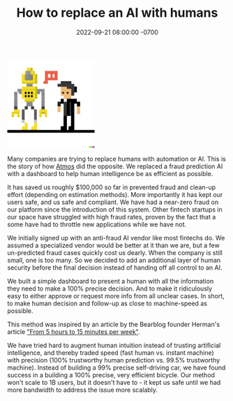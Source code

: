﻿---
layout: post
title: "How to replace an AI with humans"
date: 2022-09-21 08:00:00 -0700
categories:
image: /assets/replacing-ai-with-human-dalle.png
---

<img src="/assets/replacing-ai-with-human-dalle.png" style="max-width: 200px; text-align: center"/>

Many companies are trying to replace humans with automation or AI. This is the story of how [Atmos](https://www.joinatmos.com) did the opposite. We replaced a fraud prediction AI with a dashboard to help human intelligence be as efficient as possible.

It has saved us roughly $100,000 so far in prevented fraud and clean-up effort (depending on estimation methods). More importantly it has kept our users safe, and us safe and compliant. We have had a near-zero fraud on our platform since the introduction of this system. Other fintech startups in our space have struggled with high fraud rates, proven by the fact that a some have had to throttle new applications while we have not.

We initially signed up with an anti-fraud AI vendor like most fintechs do. We assumed a specialized vendor would be better at it than we are, but a few un-predicted fraud cases quickly cost us dearly. When the company is still small, one is too many. So we decided to add an additional layer of human security before the final decision instead of handing off all control to an AI.

We built a simple dashboard to present a human with all the information they need to make a 100% precise decision. And to make it ridiculously easy to either approve or request more info from all unclear cases. In short, to make human decision and follow-up as close to machine-speed as possible.

This method was inspired by an article by the Bearblog founder Herman's article ["From 5 hours to 15 minutes per week"](https://herman.bearblog.dev/5-hours-to-15-minutes/).

We have tried hard to augment human intuition instead of trusting artificial intelligence, and thereby traded speed (fast human vs. instant machine) with precision (100% trustworthy human prediction vs. 99.5% trustworthy machine). Instead of building a 99% precise self-driving car, we have found success in a building a 100% precise, very efficient bicycle. Our method won't scale to 1B users, but it doesn't have to - it kept us safe until we had more bandwidth to address the issue more scalably.
